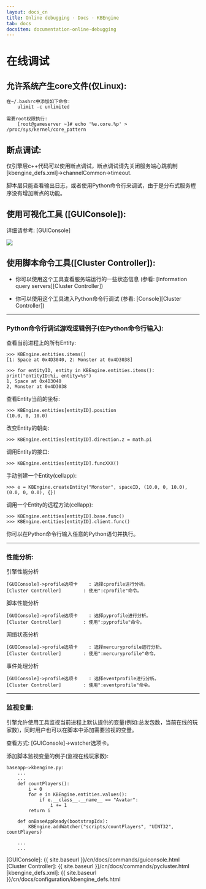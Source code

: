 ```yaml
---
layout: docs_cn
title: Online debugging · Docs · KBEngine
tab: docs
docsitem: documentation-online-debugging
---
```


在线调试
====================

允许系统产生core文件(仅Linux):
--------------------------------------

	在~/.bashrc中添加如下命令:
		ulimit -c unlimited
	
	需要root权限执行:
		[root@gameserver ~]# echo '%e.core.%p' > /proc/sys/kernel/core_pattern


断点调试:
--------------------------------------

仅引擎层c++代码可以使用断点调试，断点调试请先关闭服务端心跳机制[kbengine_defs.xml]->channelCommon->timeout.

脚本层只能查看输出日志，或者使用Python命令行来调试，由于是分布式服务程序没有增加断点的功能。


使用可视化工具 ([GUIConsole]):
--------------------------------------

详细请参考: [GUIConsole]

<img class="screenshots-img" src="{{ site.baseurl }}/assets/img/screenshots/guiconsole_debug.jpg">

使用脚本命令工具([Cluster Controller]):
--------------------------------------

* 你可以使用这个工具查看服务端运行的一些状态信息 (参看: [Information query servers][Cluster Controller])

* 你可以使用这个工具进入Python命令行调试 (参看: [Console][Cluster Controller])


------------------------------------------------------------------------------------------------------------

### Python命令行调试游戏逻辑例子(在Python命令行输入):

查看当前进程上的所有Entity:

	>>> KBEngine.entities.items()
	[1: Space at 0x4D3040, 2: Monster at 0x4D3038]

	>>> for entityID, entity in KBEngine.entities.items(): print("entityID:%i, entity=%s")
	1, Space at 0x4D3040
	2, Monster at 0x4D3038


查看Entity当前的坐标:

	>>> KBEngine.entities[entityID].position
	(10.0, 0, 10.0)


改变Entity的朝向:

	>>> KBEngine.entities[entityID].direction.z = math.pi


调用Entity的接口:

	>>> KBEngine.entities[entityID].funcXXX()


手动创建一个Entity(cellapp):

	>>> e = KBEngine.createEntity("Monster", spaceID, (10.0, 0, 10.0), (0.0, 0, 0.0), {})


调用一个Entity的远程方法(cellapp):

	>>> KBEngine.entities[entityID].base.func()
	>>> KBEngine.entities[entityID].client.func()


你可以在Python命令行输入任意的Python语句并执行。



------------------------------------------------------------------------------------------------------------


### 性能分析:

引擎性能分析

	[GUIConsole]->profile选项卡	: 选择cprofile进行分析。
	[Cluster Controller]		: 使用":cprofile"命令。

脚本性能分析

	[GUIConsole]->profile选项卡	: 选择pyprofile进行分析。
	[Cluster Controller]		: 使用":pyprofile"命令。

网络状态分析

	[GUIConsole]->profile选项卡	: 选择mercuryprofile进行分析。
	[Cluster Controller]		: 使用":mercuryprofile"命令。

事件处理分析

	[GUIConsole]->profile选项卡	: 选择eventprofile进行分析。
	[Cluster Controller]		: 使用":eventprofile"命令。



------------------------------------------------------------------------------------------------------------


### 监视变量:

引擎允许使用工具监视当前进程上默认提供的变量(例如:总发包数，当前在线的玩家数)，同时用户也可以在脚本中添加需要监视的变量。

查看方式: [GUIConsole]->watcher选项卡。

添加脚本监视变量的例子(监视在线玩家数):
	
	baseapp->kbengine.py:
		...
		...
		def countPlayers():
			i = 0
			for e in KBEngine.entities.values():
				if e.__class__.__name__ == "Avatar":
					i += 1
			return i

		def onBaseAppReady(bootstrapIdx):
			KBEngine.addWatcher("scripts/countPlayers", "UINT32", countPlayers)

		...
		...



[GUIConsole]: {{ site.baseurl }}/cn/docs/commands/guiconsole.html
[Cluster Controller]: {{ site.baseurl }}/cn/docs/commands/pycluster.html
[kbengine_defs.xml]: {{ site.baseurl }}/cn/docs/configuration/kbengine_defs.html
